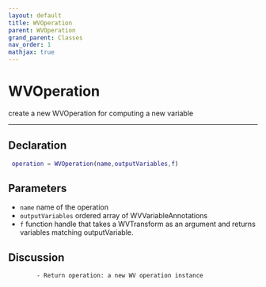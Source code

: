 ```yaml
---
layout: default
title: WVOperation
parent: WVOperation
grand_parent: Classes
nav_order: 1
mathjax: true
---
```


#  WVOperation

create a new WVOperation for computing a new variable


---

## Declaration
```matlab
 operation = WVOperation(name,outputVariables,f)
```
## Parameters
+ `name`  name of the operation
+ `outputVariables`  ordered array of WVVariableAnnotations
+ `f`  function handle that takes a WVTransform as an argument and returns variables matching outputVariable.

## Discussion

            - Return operation: a new WV operation instance
